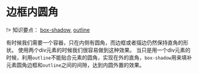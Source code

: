 # 边框内圆角

!> 知识要点： [box-shadow](https://www.runoob.com/cssref/css3-pr-box-shadow.html), [outline](https://www.runoob.com/cssref/pr-outline.html)

有时候我们需要一个容器，只在内侧有圆角，而边框或者描边仍然保持直角的形状。
使用两个div元素的时候我们很容易做到这种效果。
当只是用一个div元素的时候，利用`outline`不能贴合元素的圆角，实现在外的直角，`box-shadow`用来填补元素圆角边框和`outline`之间的间隙，达到内圆外置的效果。

<vuep template="#inner-rounding"></vuep>
<script v-pre type="text/x-template" id="inner-rounding">
<style>
  main {
    display: flex;
    width: 100%;
    padding: 60px;
    background: #b4a078;
    flex-wrap: wrap;
    justify-content: space-around;
  }
  .something-meaningful {
    width: 180px; 
    height: 140px;
    background: #655;
    padding: 10px;
  }
  .something-meaningful > div{
    height: 120px;
    padding: 10px;
    background: #b4a078;
    border-radius: 8px;
  }
  .inner-rounding {
    width: 160px;
    height: 120px;
    margin-top: 10px;
    background: #b4a078;
    border-radius: 8px;
    padding: 10px;
    box-shadow: 0 0 0 6px #655;
    outline: 10px solid #655;
  }
</style>
<template>
  <main>
    <div class='something-meaningful'>
      <div>两个div元素</div>
    </div>
    <div class='inner-rounding'>一个div元素</div>
  </main>
</template>
<script>  
</script>
</script>